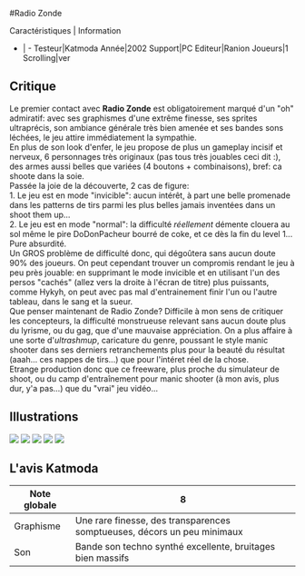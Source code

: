 #Radio Zonde

Caractéristiques | Information
- | -
Testeur|Katmoda
Année|2002
Support|PC
Editeur|Ranion
Joueurs|1
Scrolling|ver

## Critique
Le premier contact avec <b>Radio Zonde</b> est obligatoirement marqué d'un "oh" admiratif: avec ses graphismes d'une extrême finesse, ses sprites ultraprécis, son ambiance générale très bien amenée et ses bandes sons léchées, le jeu attire immédiatement la sympathie.<br/>En plus de son look d'enfer, le jeu propose de plus un gameplay incisif et nerveux, 6 personnages très originaux (pas tous très jouables ceci dit :), des armes aussi belles que variées (4 boutons + combinaisons), bref: ca shoote dans la soie.<br/>Passée la joie de la découverte, 2 cas de figure:<br/>1. Le jeu est en mode "invicible": aucun intérêt, à part une belle promenade dans les patterns de tirs parmi les plus belles jamais inventées dans un shoot them up...<br/>2. Le jeu est en mode "normal": la difficulté <i>réellement</i> démente clouera au sol même le pire DoDonPacheur bourré de coke, et ce dès la fin du level 1... Pure absurdité.<br/>Un GROS problème de difficulté donc, qui dégoûtera sans aucun doute 90% des joueurs. On peut cependant trouver un compromis rendant le jeu à peu près jouable: en supprimant le mode invicible et en utilisant l'un des persos "cachés" (allez vers la droite à l'écran de titre) plus puissants, comme Hykyh, on peut avec pas mal d'entrainement finir l'un ou l'autre tableau, dans le sang et la sueur.<br/>Que penser maintenant de Radio Zonde? Difficile à mon sens de critiquer les concepteurs, la difficulté monstrueuse relevant sans aucun doute plus du lyrisme, ou du gag, que d'une mauvaise appréciation. On a plus affaire à une sorte d'<i>ultrashmup</i>, caricature du genre, poussant le style manic shooter dans ses derniers retranchements plus pour la beauté du résultat (aaah... ces nappes de tirs...) que pour l'intéret réel de la chose.<br/>Etrange production donc que ce freeware, plus proche du simulateur de shoot, ou du camp d'entraînement pour manic shooter (à mon avis, plus dur, y'a pas...) que du "vrai" jeu vidéo...

## Illustrations
![](http://www.shmup.com/images/thumbs/radio_zonde_1.jpg)
![](http://www.shmup.com/images/thumbs/radio_zonde_2.jpg)
![](http://www.shmup.com/images/thumbs/radio_zonde_3.jpg)
![](http://www.shmup.com/images/thumbs/)
![](http://www.shmup.com/images/thumbs/)

## L'avis Katmoda
Note globale|8
-|-
Graphisme|Une rare finesse, des transparences somptueuses, décors un peu minimaux
Son|Bande son techno synthé excellente, bruitages bien massifs
